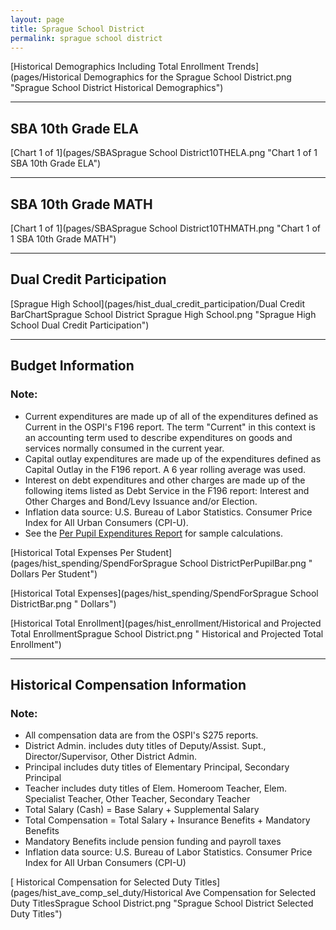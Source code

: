 ```yaml
---
layout: page
title: Sprague School District
permalink: sprague school district
---
```



[Historical Demographics Including Total Enrollment Trends](pages/Historical Demographics for the Sprague School District.png "Sprague School District Historical Demographics")

___

## SBA 10th Grade ELA

[Chart 1 of 1](pages/SBASprague School District10THELA.png "Chart 1 of 1 SBA 10th Grade ELA")


___

## SBA 10th Grade MATH

[Chart 1 of 1](pages/SBASprague School District10THMATH.png "Chart 1 of 1 SBA 10th Grade MATH")


___

## Dual Credit Participation

[Sprague High School](pages/hist_dual_credit_participation/Dual Credit BarChartSprague School District Sprague High School.png "Sprague High School Dual Credit Participation")


___

## Budget Information
### Note:
- Current expenditures are made up of all of the expenditures defined as Current in the OSPI's F196 report. The term "Current" in this context is an accounting term used to describe expenditures on goods and services normally consumed in the current year.
- Capital outlay expenditures are made up of the expenditures defined as Capital Outlay in the F196 report. A 6 year rolling average was used.
- Interest on debt expenditures and other charges are made up of the following items listed as Debt Service in the F196 report: Interest and Other Charges and Bond/Levy Issuance and/or Election.
- Inflation data source: U.S. Bureau of Labor Statistics. Consumer Price Index for All Urban Consumers (CPI-U).
- See the [Per Pupil Expenditures Report](report_expenditures) for sample calculations.

[Historical Total Expenses Per Student](pages/hist_spending/SpendForSprague School DistrictPerPupilBar.png " Dollars Per Student")

[Historical Total Expenses](pages/hist_spending/SpendForSprague School DistrictBar.png " Dollars")

[Historical Total Enrollment](pages/hist_enrollment/Historical and Projected Total EnrollmentSprague School District.png " Historical and Projected Total Enrollment")


___

## Historical Compensation Information
### Note:
- All compensation data are from the OSPI's S275 reports.
- District Admin. includes duty titles of Deputy/Assist. Supt., Director/Supervisor, Other District Admin.
- Principal includes duty titles of Elementary Principal, Secondary Principal
- Teacher includes duty titles of Elem. Homeroom Teacher, Elem. Specialist Teacher, Other Teacher, Secondary Teacher
- Total Salary (Cash) = Base Salary + Supplemental Salary
- Total Compensation = Total Salary + Insurance Benefits + Mandatory Benefits
- Mandatory Benefits include pension funding and payroll taxes
- Inflation data source: U.S. Bureau of Labor Statistics. Consumer Price Index for All Urban Consumers (CPI-U)

[ Historical Compensation for Selected Duty Titles](pages/hist_ave_comp_sel_duty/Historical Ave Compensation for Selected Duty TitlesSprague School District.png "Sprague School District Selected Duty Titles")

